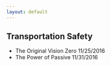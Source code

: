 ```yaml
---
layout: default
---
```


## Transportation Safety

* The Original Vision Zero 11/25/2016
* The Power of Passive 11/31/2016
